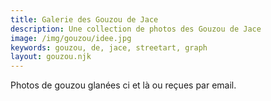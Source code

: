 ```yaml
---
title: Galerie des Gouzou de Jace
description: Une collection de photos des Gouzou de Jace
image: /img/gouzou/idee.jpg
keywords: gouzou, de, jace, streetart, graph
layout: gouzou.njk
---
```


Photos de gouzou glanées ci et là ou reçues par email.
